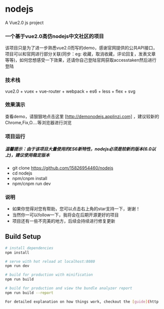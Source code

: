 # nodejs
A Vue2.0 js project
### 一个基于vue2.0高仿nodejs中文社区的项目
 该项目只是为了进一步熟悉vue2.0而写的demo，感谢官网提供的公共API接口，项目可以和官网进行部分关联(同步：eg: 收藏，取消收藏，评论回复，发表文章等等)，如何您想感受一下效果，还请你自己登陆官网获取accesstaken然后进行登陆
### 技术栈
vue2.0 + vuex + vue-router + webpack + es6 + less + flex + svg
### 效果演示
查看demo，请狠狠地点击这里 [http://demonodejs.applinzi.com] ，建议较新的Chrome,Fix,O....等浏览器进行浏览
### 项目运行
##### 温馨提示：由于该项目大量使用的ES6新特性，nodejs必须是较新的版本(6.0以上)，建议使用稳定版本
* git clone https://github.com/15826954460/nodejs
* cd nodejs
* npm/cnpm install
* npm/cnpm run dev
### 说明
* 如果你觉得对您有帮助，您可以点击右上角的star支持一下，谢谢！
* 当然你一可以follow一下，我将会在后期开源更好的项目
* 项目还有一些不完美的地方，后续会持续进行修复更新

## Build Setup

``` bash
# install dependencies
npm install

# serve with hot reload at localhost:8080
npm run dev

# build for production with minification
npm run build

# build for production and view the bundle analyzer report
npm run build --report

For detailed explanation on how things work, checkout the [guide](http://vuejs-templates.github.io/webpack/) and [docs for vue-loader](http://vuejs.github.io/vue-loader)
